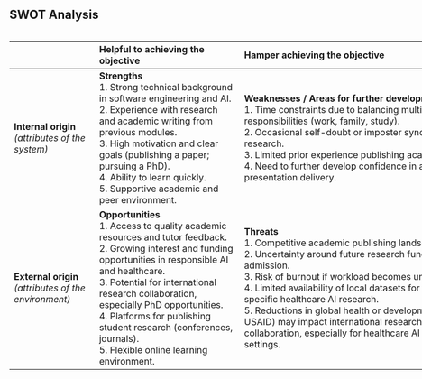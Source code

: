 ## **SWOT Analysis**


<div style="overflow-x: auto; min-width: 90vw;">

|  | **Helpful to achieving the objective** | **Hamper achieving the objective** |
|-----|:----|:----|
| **Internal origin**<br>*(attributes of the system)* | **Strengths**<br>1. Strong technical background in software engineering and AI.<br>2. Experience with research and academic writing from previous modules.<br>3. High motivation and clear goals (publishing a paper; pursuing a PhD).<br>4. Ability to learn quickly.<br>5. Supportive academic and peer environment. | **Weaknesses / Areas for further development**<br>1. Time constraints due to balancing multiple responsibilities (work, family, study).<br>2. Occasional self-doubt or imposter syndrome during research.<br>3. Limited prior experience publishing academic papers.<br>4. Need to further develop confidence in academic presentation delivery. |
| **External origin**<br>*(attributes of the environment)* | **Opportunities**<br>1. Access to quality academic resources and tutor feedback.<br>2. Growing interest and funding opportunities in responsible AI and healthcare.<br>3. Potential for international research collaboration, especially PhD opportunities.<br>4. Platforms for publishing student research (conferences, journals).<br>5. Flexible online learning environment. | **Threats**<br>1. Competitive academic publishing landscape.<br>2. Uncertainty around future research funding or PhD admission.<br>3. Risk of burnout if workload becomes unsustainable.<br>4. Limited availability of local datasets for Nigeria-specific healthcare AI research.<br>5. Reductions in global health or development aid (e.g., USAID) may impact international research funding and collaboration, especially for healthcare AI in low-resource settings. |

</div>
